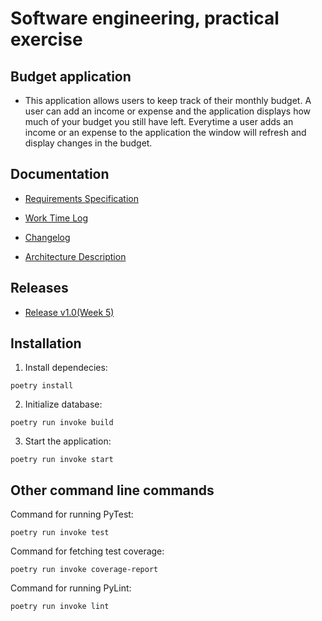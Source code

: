 # Software engineering, practical exercise

## Budget application
- This application allows users to keep track of their monthly budget. A user can add an income or expense and the application displays how much of your budget you still have left. Everytime a user adds an income or an expense to the application the window will refresh and display changes in the budget.

## Documentation

- [Requirements Specification](https://github.com/niilolehtonen/ohte-harjoitustyo/blob/master/documents/vaatimusmaarittely.md)

- [Work Time Log](https://github.com/niilolehtonen/ohte-harjoitustyo/blob/master/documents/tyoaikakirjanpito.md)

- [Changelog](https://github.com/niilolehtonen/ohte-harjoitustyo/blob/master/documents/changelog.md)

- [Architecture Description](https://github.com/niilolehtonen/ohte-harjoitustyo/blob/master/documents/architecture.md)

## Releases

- [Release v1.0(Week 5)](https://github.com/niilolehtonen/ohte-harjoitustyo/releases/tag/Week5)

## Installation

1. Install dependecies:

```
poetry install
```

2. Initialize database:

```
poetry run invoke build
```

3. Start the application:

```
poetry run invoke start
```

## Other command line commands

Command for running PyTest:

```
poetry run invoke test
```

Command for fetching test coverage:

```
poetry run invoke coverage-report
```

Command for running PyLint:
```
poetry run invoke lint
```
